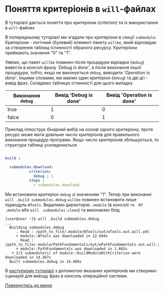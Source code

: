# Поняття критеріонів в `will`-файлах

В туторіалі дається поняття про критеріони (criterion) та їх використання в `will`-файлах

В попередньому туторіалі ми згадали про критеріони в секції `submodule`. Критеріони - логічний (булевий) елемент пакету `willbe`, який відповідає за створення таблиці істинності обраного ресурсу. Критеріони приймають значення "0" та "1". 

Уявімо, що пакет `willbe` повинен після процедури відладки (`debug`) вивести в консолі фразу _'Debug is done'_, а після виконання іншої процедури, тобто, якщо не виконується `debug`, виводити _'Operation is done'_.  Іншими словами, ми маємо один критеріон (`debug`) та дві дії - вивід фраз.
Складемо таблицю істинності для цього випадку 

| Виконання `debug` | Вивід 'Debug is done' | Вивід 'Operation is done'       |
|-------------------|-----------------------|---------------------------------|
| true              | 1                     | 0                               |
| falce             | 0                     | 1                               |

Приклад іллюструє бінарний вибір на основі одного критеріону, проте ресурс може мати довільне число критеріонів для правильного виконання процедур програми. Якщо число критеріонів збільшується, то структура таблиці ускладнюється.

```yaml

build :

  submodules.download:
           criterion:
             debug : 1
           steps :
             - submodules.download

```

Ми встановили критеріон `debug` зі значенням "1". Тепер при виконанні `will .build submodules.debug` `willbe` повинен встановити лише підмодуль `WTools`. Видалимо директорію `.module` (в консолі `rm -Rf .module` або `will .submodules.clean`) та виконаємо білд.

```
[user@user ~]$ will .build submodules.debug
...
  Building submodules.debug
     . Read : /path_to_file/.module/WTools/out/wTools.out.will.yml
     + module::WTools was downloaded in 12.694s
     . Read : /path_to_file/.module/PathFundamentals/out/wPathFundamentals.out.will.yml
     + module::PathFundamentals was downloaded in 1.665s
   + 2/2 submodule(s) of module::buildModuleWithCriterion were downloaded in 14.367s
  Built submodules.debug in 14.409s
```


В [наступному туторіалі](ModuleCriation.ukr.md) з допомогою вказаних критеріонів ми створимо сценарій для виводу фраз в консоль операційної системи.

[Повернутись до меню](Topics.ukr.md)